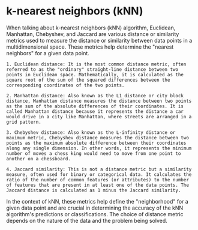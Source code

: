 # k-nearest neighbors (**kNN**)

When talking about k-nearest neighbors (kNN) algorithm, Euclidean, Manhattan, Chebyshev, and Jaccard are various distance or similarity metrics used to measure the distance or similarity between data points in a multidimensional space. These metrics help determine the "nearest neighbors" for a given data point.

    1. Euclidean distance: It is the most common distance metric, often referred to as the "ordinary" straight-line distance between two points in Euclidean space. Mathematically, it is calculated as the square root of the sum of the squared differences between the corresponding coordinates of the two points.

    2. Manhattan distance: Also known as the L1 distance or city block distance, Manhattan distance measures the distance between two points as the sum of the absolute differences of their coordinates. It is called Manhattan distance because it represents the distance a car would drive in a city like Manhattan, where streets are arranged in a grid pattern.

    3. Chebyshev distance: Also known as the L-infinity distance or maximum metric, Chebyshev distance measures the distance between two points as the maximum absolute difference between their coordinates along any single dimension. In other words, it represents the minimum number of moves a chess king would need to move from one point to another on a chessboard.

    4. Jaccard similarity: This is not a distance metric but a similarity measure, often used for binary or categorical data. It calculates the ratio of the number of common features (or attributes) to the number of features that are present in at least one of the data points. The Jaccard distance is calculated as 1 minus the Jaccard similarity.

In the context of kNN, these metrics help define the "neighborhood" for a given data point and are crucial in determining the accuracy of the kNN algorithm's predictions or classifications. The choice of distance metric depends on the nature of the data and the problem being solved.

